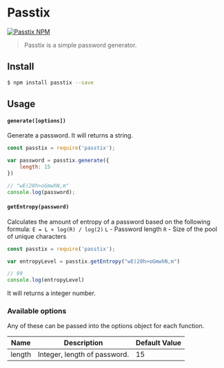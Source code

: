 # Passtix

[![Passtix NPM](https://nodei.co/npm/passtix.png?downloads=true&downloadRank=true)](http://npmjs.org/package/passtix)

> Passtix is a simple password generator.

## Install

```bash
$ npm install passtix --save
```

## Usage

#### `generate([options])`

Generate a password. It will returns a string.

```javascript
const passtix = require('passtix');

var password = passtix.generate({
	length: 15
})

// "wE(20h>oGmwhN,m"
console.log(password);
```

#### `getEntropy(password)`

Calculates the amount of entropy of a password based on the following formula:
`E = L × log(R) / log(2)`
`L` - Password length
`R` - Size of the pool of unique characters

```javascript
const passtix = require('passtix');

var entropyLevel = passtix.getEntropy("wE(20h>oGmwhN,m")

// 99
console.log(entropyLevel)
```
It will returns a integer number.

### Available options
Any of these can be passed into the options object for each function.

| Name                     | Description                                                           | Default Value |
|--------------------------|-----------------------------------------------------------------------|---------------|
| length                   | Integer, length of password.                                          | 15            |

